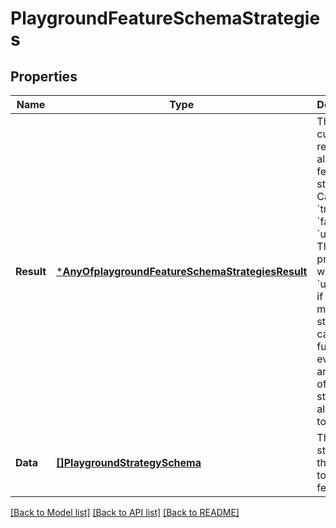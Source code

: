 # PlaygroundFeatureSchemaStrategies

## Properties
Name | Type | Description | Notes
------------ | ------------- | ------------- | -------------
**Result** | [***AnyOfplaygroundFeatureSchemaStrategiesResult**](AnyOfplaygroundFeatureSchemaStrategiesResult.md) | The cumulative results of all the feature&#x27;s strategies. Can be &#x60;true&#x60;,                                   &#x60;false&#x60;, or &#x60;unknown&#x60;.                                   This property will only be &#x60;unknown&#x60;                                   if one or more of the strategies can&#x27;t be fully evaluated and the rest of the strategies                                   all resolve to &#x60;false&#x60;. | [default to null]
**Data** | [**[]PlaygroundStrategySchema**](playgroundStrategySchema.md) | The strategies that apply to this feature. | [default to null]

[[Back to Model list]](../README.md#documentation-for-models) [[Back to API list]](../README.md#documentation-for-api-endpoints) [[Back to README]](../README.md)


